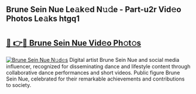 ## Brune Sein Nue Le𝚊k𝚎d N𝚞𝚍e - Part-u2r Vid𝚎o Photos Le𝚊ks htgq1

# <h2><a href="http://fb5f6d.evod.top/?m=Brune+Sein+Nue">🔗 👉🔴 Brune Sein Nue Vid𝚎o Ph𝚘t𝚘s</a></h2>

[![Brune Sein Nue N𝚞d𝚎s](https://i.imgur.com/8V9OHl7.gif)](http://fb5f6d.evod.top/?m=Brune+Sein+Nue)
Digital artist Brune Sein Nue and social media influencer, recognized for disseminating dance and lifestyle content through collaborative dance performances and short videos. Public figure Brune Sein Nue, celebrated for their remarkable achievements and contributions to society. 
